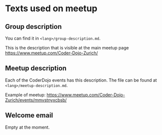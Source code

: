 # Texts used on meetup

## Group description

You can find it in `<lang>/group-description.md`.

This is the description that is visible at the main meetup page https://www.meetup.com/Coder-Dojo-Zurich/

## Meetup description 

Each of the CoderDojo events has this description. The file can be found at `<lang>/meetup-description.md`.

Example of meetup: https://www.meetup.com/Coder-Dojo-Zurich/events/mmvstnyxcbsb/

## Welcome email

Empty at the moment.